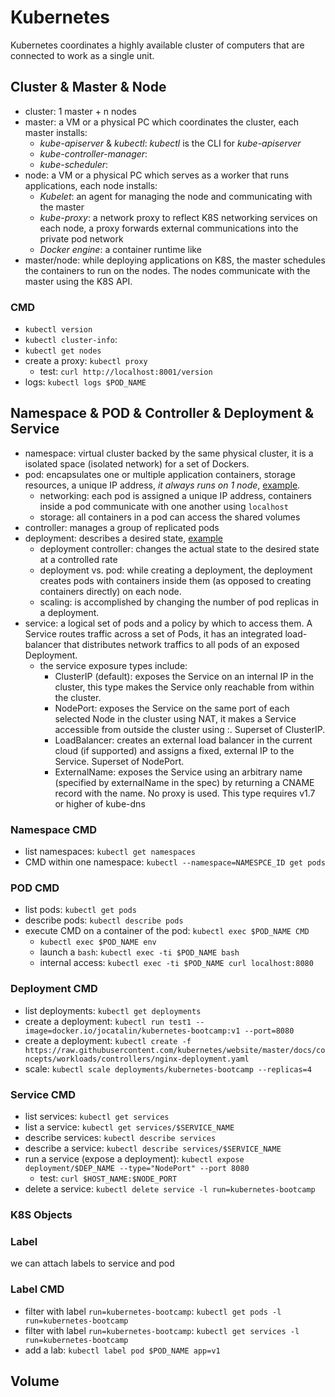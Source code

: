 # Kubernetes
Kubernetes coordinates a highly available cluster of computers that are connected to work as a single unit. 

## Cluster & Master & Node  
- cluster: 1 master + n nodes
- master: a VM or a physical PC which coordinates the cluster, each master installs:
  - *kube-apiserver* & *kubectl*: *kubectl* is the CLI for *kube-apiserver*  
  - *kube-controller-manager*: 
  - *kube-scheduler*: 
- node: a VM or a physical PC which serves as a worker that runs applications, each node installs: 
  - *Kubelet*: an agent for managing the node and communicating with the master
  - *kube-proxy*: a network proxy to reflect K8S networking services on each node, a proxy forwards external communications into the private pod network
  - *Docker engine*: a container runtime like 
- master/node: while deploying applications on K8S, the master schedules the containers to run on the nodes. 
The nodes communicate with the master using the K8S API.

### CMD
- `kubectl version`
- `kubectl cluster-info`:
- `kubectl get nodes`
- create a proxy: `kubectl proxy`
  - test: `curl http://localhost:8001/version`
- logs: `kubectl logs $POD_NAME`

## Namespace & POD & Controller & Deployment & Service
- namespace: virtual cluster backed by the same physical cluster, it is a isolated space (isolated network) for a set of Dockers.  
- pod: encapsulates one or multiple application containers, storage resources, a unique IP address, *it always runs on 1 node*, [example](pod.yml). 
  - networking: each pod is assigned a unique IP address, containers inside a pod communicate with one another using `localhost` 
  - storage: all containers in a pod can access the shared volumes
- controller: manages a group of replicated pods
- deployment: describes a desired state, [example](deployment.yml) 
  - deployment controller: changes the actual state to the desired state at a controlled rate
  - deployment vs. pod: while creating a deployment, the deployment creates pods with containers inside them (as opposed to creating containers directly) on each node. 
  - scaling: is accomplished by changing the number of pod replicas in a deployment.
- service: a logical set of pods and a policy by which to access them. 
A Service routes traffic across a set of Pods, it has an integrated load-balancer that distributes network traffics to all pods of an exposed Deployment.
  - the service exposure types include:
    - ClusterIP (default): exposes the Service on an internal IP in the cluster, this type makes the Service only reachable from within the cluster.
    - NodePort: exposes the Service on the same port of each selected Node in the cluster using NAT, it makes a Service accessible from outside the cluster using <NodeIP>:<NodePort>. Superset of ClusterIP.
    - LoadBalancer: creates an external load balancer in the current cloud (if supported) and assigns a fixed, external IP to the Service. Superset of NodePort.
    - ExternalName: exposes the Service using an arbitrary name (specified by externalName in the spec) by returning a CNAME record with the name. No proxy is used. This type requires v1.7 or higher of kube-dns  

### Namespace CMD
- list namespaces: `kubectl get namespaces`
- CMD within one namespace: `kubectl --namespace=NAMESPCE_ID get pods`

### POD CMD
- list pods: `kubectl get pods`
- describe pods: `kubectl describe pods`
- execute CMD on a container of the pod: `kubectl exec $POD_NAME CMD`
  - `kubectl exec $POD_NAME env`
  - launch a `bash`: `kubectl exec -ti $POD_NAME bash`
  - internal access: `kubectl exec -ti $POD_NAME curl localhost:8080`

### Deployment CMD
- list deployments: `kubectl get deployments`
- create a deployment: `kubectl run test1 --image=docker.io/jocatalin/kubernetes-bootcamp:v1 --port=8080`
- create a deployment: `kubectl create -f https://raw.githubusercontent.com/kubernetes/website/master/docs/concepts/workloads/controllers/nginx-deployment.yaml`
- scale: `kubectl scale deployments/kubernetes-bootcamp --replicas=4`

### Service CMD
- list services: `kubectl get services`
- list a service: `kubectl get services/$SERVICE_NAME`
- describe services: `kubectl describe services`
- describe a service: `kubectl describe services/$SERVICE_NAME`
- run a service (expose a deployment): `kubectl expose deployment/$DEP_NAME --type="NodePort" --port 8080`
  - test: `curl $HOST_NAME:$NODE_PORT`
- delete a service: `kubectl delete service -l run=kubernetes-bootcamp`


### K8S Objects
### Label
we can attach labels to service and pod

### Label CMD
- filter with label `run=kubernetes-bootcamp`: `kubectl get pods -l run=kubernetes-bootcamp`
- filter with label `run=kubernetes-bootcamp`: `kubectl get services -l run=kubernetes-bootcamp`
- add a lab: `kubectl label pod $POD_NAME app=v1`

## Volume
